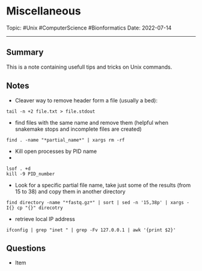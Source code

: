
# Miscellaneous
Topic: #Unix #ComputerScience #Bionformatics 
Date: 2022-07-14

---

## Summary
This is a note containing usefull tips and tricks on Unix commands.

## Notes
  
* Cleaver way to remove header form a file (usually a bed):
```
tail -n +2 file.txt > file.stdout
```

- find files with the same name and remove them (helpful when snakemake stops and incomplete files are created)

```
find . -name "*partial_name*" | xargs rm -rf
```

- Kill open processes by PID name
- 
```
lsof . +d
kill -9 PID_number
```

- Look for a specific partial file name, take just some of the results (from 15 to 38) and copy them in another directory
```
find directory -name "*fastq.gz*" | sort | sed -n '15,38p' | xargs -I{} cp "{}" direcotry
```

- retrieve local IP address

```
ifconfig | grep "inet " | grep -Fv 127.0.0.1 | awk '{print $2}'
```
## Questions
- Item



